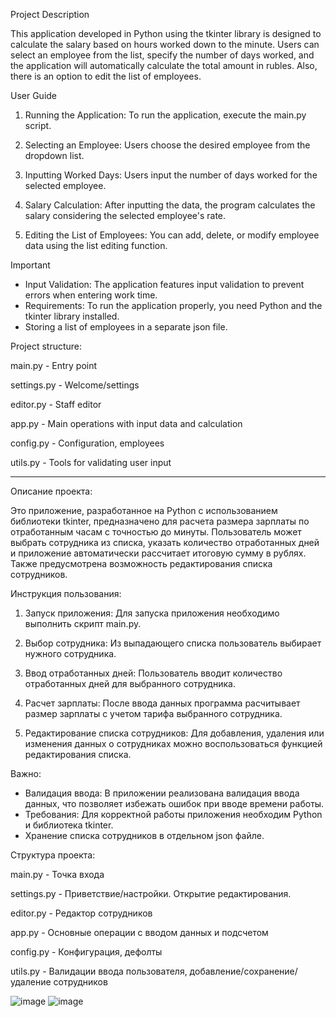 Project Description

This application developed in Python using the tkinter library is designed to calculate the salary based on hours worked down to the minute. Users can select an employee from the list, specify the number of days worked, and the application will automatically calculate the total amount in rubles. Also, there is an option to edit the list of employees.

User Guide

1. Running the Application: To run the application, execute the main.py script.

2. Selecting an Employee: Users choose the desired employee from the dropdown list.

3. Inputting Worked Days: Users input the number of days worked for the selected employee.

4. Salary Calculation: After inputting the data, the program calculates the salary considering the selected employee's rate.

5. Editing the List of Employees: You can add, delete, or modify employee data using the list editing function.

Important

- Input Validation: The application features input validation to prevent errors when entering work time.
- Requirements: To run the application properly, you need Python and the tkinter library installed.
- Storing a list of employees in a separate json file.

Project structure:

main.py - Entry point

settings.py - Welcome/settings

editor.py - Staff editor

app.py - Main operations with input data and calculation

config.py - Configuration, employees

utils.py - Tools for validating user input

_____________________________________________________________

Описание проекта:

Это приложение, разработанное на Python с использованием библиотеки tkinter, предназначено для расчета размера зарплаты по отработанным часам с точностью до минуты. Пользователь может выбрать сотрудника из списка, указать количество отработанных дней и приложение автоматически рассчитает итоговую сумму в рублях. Также предусмотрена возможность редактирования списка сотрудников.

Инструкция пользования:

1. Запуск приложения: Для запуска приложения необходимо выполнить скрипт main.py.

2. Выбор сотрудника: Из выпадающего списка пользователь выбирает нужного сотрудника.

3. Ввод отработанных дней: Пользователь вводит количество отработанных дней для выбранного сотрудника.

4. Расчет зарплаты: После ввода данных программа расчитывает размер зарплаты с учетом тарифа выбранного сотрудника.

5. Редактирование списка сотрудников: Для добавления, удаления или изменения данных о сотрудниках можно воспользоваться функцией редактирования списка.

Важно:

- Валидация ввода: В приложении реализована валидация ввода данных, что позволяет избежать ошибок при вводе времени работы.
- Требования: Для корректной работы приложения необходим Python и библиотека tkinter.
- Хранение списка сотрудников в отдельном json файле.

Структура проекта:

main.py - Точка входа

settings.py - Приветствие/настройки. Открытие редактирования.

editor.py - Редактор сотрудников

app.py - Основные операции с вводом данных и подсчетом

config.py - Конфигурация, дефолты

utils.py - Валидации ввода пользователя, добавление/сохранение/удаление сотрудников

![image](https://github.com/Ragamafia/tkinter_experience/assets/102046888/f22c9c8f-ed43-414f-b94c-306995bd581c)
![image](https://github.com/Ragamafia/tkinter_experience/assets/102046888/a3f1138e-7e68-4af7-b0bd-99832a8345ad)



